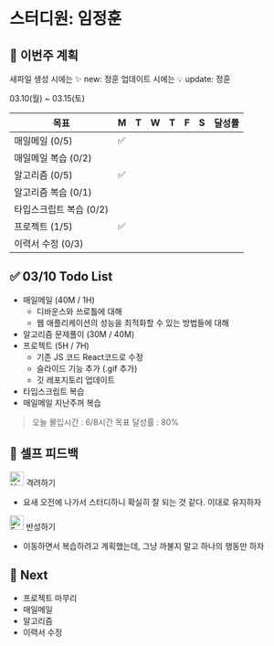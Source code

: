 # 스터디원: 임정훈

## 🚀 이번주 계획

새파일 생성 시에는 :sparkles: new: 정훈
업데이트 시에는 :bulb: update: 정훈

03.10(월) ~ 03.15(토)

| 목표                    | M   | T   | W   | T   | F   | S   | 달성률 |
| ----------------------- | --- | --- | --- | --- | --- | --- | ------ |
| 매일메일 (0/5)          | ✅  |     |     |     |     |     |        |
| 매일메일 복습 (0/2)     |     |     |     |     |     |     |        |
| 알고리즘 (0/5)          | ✅  |     |     |     |     |     |        |
| 알고리즘 복습 (0/1)     |     |     |     |     |     |     |        |
| 타입스크립트 복습 (0/2) |     |     |     |     |     |     |        |
| 프로젝트 (1/5)          | ✅  |     |     |     |     |     |        |
| 이력서 수정 (0/3)       |     |     |     |     |     |     |        |

## ✅ 03/10 Todo List

- 매일메일 (40M / 1H)
  - 디바운스와 쓰로틀에 대해
  - 웹 애플리케이션의 성능을 최적화할 수 있는 방법들에 대해
- 알고리즘 문제풀이 (30M / 40M)
- 프로젝트 (5H / 7H)
  - 기존 JS 코드 React코드로 수정
  - 슬라이드 기능 추가 (.gif 추가)
  - 깃 레포지토리 업데이트
- 타입스크립트 복습
- 매일메일 지난주꺼 복습

> 오늘 몰입시간 : 6/8시간
> 목표 달성률 : 80%

## 🎉 셀프 피드백

<img src="https://raw.githubusercontent.com/Tarikul-Islam-Anik/Animated-Fluent-Emojis/master/Emojis/Smilies/Hugging%20Face.png" alt="Hugging Face" width="25" height="25"> 격려하기</img>

- 요새 오전에 나가서 스터디하니 확실히 잘 되는 것 같다. 이대로 유지하자

<img src="https://raw.githubusercontent.com/Tarikul-Islam-Anik/Animated-Fluent-Emojis/master/Emojis/Smilies/Face%20with%20Monocle.png" alt="Face with Monocle" width="25" height="25"> 반성하기</img>

- 이동하면서 복습하려고 계획했는데, 그냥 까불지 말고 하나의 행동만 하자

## 🌱 Next

- 프로젝트 마무리
- 매일메일
- 알고리즘
- 이력서 수정
